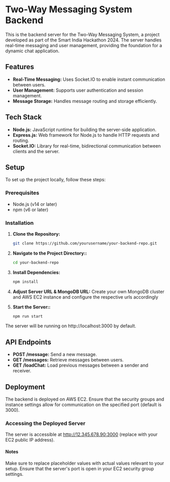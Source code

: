 
# Two-Way Messaging System Backend

This is the backend server for the Two-Way Messaging System, a project developed as part of the Smart India Hackathon 2024. The server handles real-time messaging and user management, providing the foundation for a dynamic chat application.

## Features

- **Real-Time Messaging:** Uses Socket.IO to enable instant communication between users.
- **User Management:** Supports user authentication and session management.
- **Message Storage:** Handles message routing and storage efficiently.

## Tech Stack

- **Node.js:** JavaScript runtime for building the server-side application.
- **Express.js:** Web framework for Node.js to handle HTTP requests and routing.
- **Socket.IO:** Library for real-time, bidirectional communication between clients and the server.

## Setup

To set up the project locally, follow these steps:

### Prerequisites

- Node.js (v14 or later)
- npm (v6 or later)

### Installation

1. **Clone the Repository:**
   ```bash
   git clone https://github.com/yourusername/your-backend-repo.git

2. **Navigate to the Project Directory::**
   ```bash
   cd your-backend-repo

3. **Install Dependencies:**
   ```bash
   npm install

4. **Adjust Server URL & MongoDB URL:**
Create your own MongoDB cluster and AWS EC2 instance and configure the respective urls accordingly

5. **Start the Server::**
   ```bash
   npm run start
The server will be running on http://localhost:3000 by default.

## API Endpoints
- **POST /message:** Send a new message.
- **GET /messages:** Retrieve messages between users.
- **GET /loadChat:** Load previous messages between a sender and receiver.

## Deployment
The backend is deployed on AWS EC2. Ensure that the security groups and instance settings allow for communication on the specified port (default is 3000).

### Accessing the Deployed Server
The server is accessible at http://12.345.678.90:3000 (replace with your EC2 public IP address).
#### Notes
Make sure to replace placeholder values with actual values relevant to your setup.
Ensure that the server's port is open in your EC2 security group settings.


